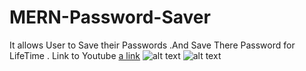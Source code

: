 # MERN-Password-Saver
It allows User to Save their Passwords .And Save There Password for LifeTime .
Link to Youtube [a link](https://youtu.be/j_aUFguEO-E)
![alt text](https://i.ibb.co/hX9R5tr/paswd.png)
![alt text](https://i.ibb.co/WxWYFPs/opo.png)


